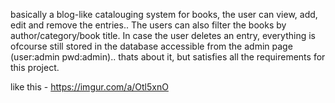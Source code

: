 basically a blog-like catalouging system for books, the user can view, add, edit and remove the entries.. The users can also filter the books by author/category/book title.
In case the user deletes an entry, everything is ofcourse still stored in the database accessible from the admin page (user:admin pwd:admin).. 
thats about it, but satisfies all the requirements for this project.

like this - https://imgur.com/a/Otl5xnO
